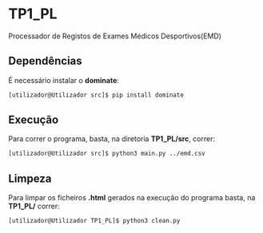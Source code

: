 # TP1_PL
Processador de Registos de Exames Médicos Desportivos(EMD)

## Dependências
É necessário instalar o __dominate__:
```bash
[utilizador@Utilizador src]$ pip install dominate
```

## Execução
Para correr o programa, basta, na diretoria __TP1_PL/src__, correr:
```bash
[utilizador@Utilizador src]$ python3 main.py ../emd.csv
```

## Limpeza
Para limpar os ficheiros **.html**  gerados na execução do programa basta, na __TP1_PL/__ correr:
```bash
[utilizador@Utilizador TP1_PL]$ python3 clean.py
```